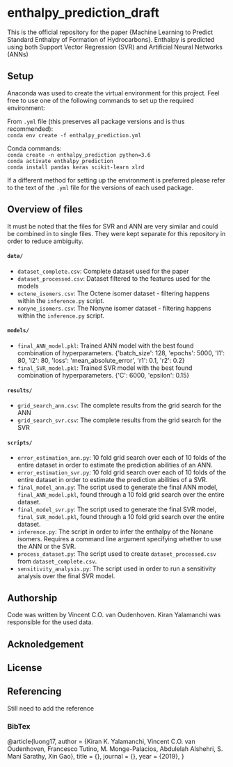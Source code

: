 # enthalpy_prediction_draft
This is the official repository for the paper {Machine Learning to Predict Standard Enthalpy of Formation of Hydrocarbons}. Enthalpy is predicted using both Support Vector Regression (SVR) and Artificial Neural Networks (ANNs)

## Setup 
Anaconda was used to create the virtual environment for this project. Feel free to use one of the following commands to set up the required environment:

From `.yml` file (this preserves all package versions and is thus recommended):  
`conda env create -f enthalpy_prediction.yml`

Conda commands:   
`conda create -n enthalpy_prediction python=3.6`   
`conda activate enthalpy_prediction`   
`conda install pandas keras scikit-learn xlrd`  

If a different method for setting up the environment is preferred please refer to the text of the `.yml` file for the versions of each used package. 

## Overview of files
It must be noted that the files for SVR and ANN are very similar and could be combined in to single files. They were kept separate for this repository in order to reduce ambiguity. 

#### `data/`
* `dataset_complete.csv`: Complete dataset used for the paper
* `dataset_processed.csv`: Dataset filtered to the features used for the models
* `octene_isomers.csv`: The Octene isomer dataset - filtering happens within the `inference.py` script.
* `nonyne_isomers.csv`: The Nonyne isomer dataset - filtering happens within the `inference.py` script.

#### `models/` 
* `final_ANN_model.pkl`: Trained ANN model with the best found combination of hyperparameters. 
{'batch_size': 128, 'epochs': 5000, 'l1': 80, 'l2': 80, 'loss': 'mean_absolute_error', 'r1': 0.1, 'r2': 0.2}
* `final_SVR_model.pkl`: Trained SVR model with the best found combination of hyperparameters. 
{'C': 6000, 'epsilon': 0.15}

#### `results/`
* `grid_search_ann.csv`: The complete results from the grid search for the ANN
* `grid_search_svr.csv`: The complete results from the grid search for the SVR

#### `scripts/`  
* `error_estimation_ann.py`: 10 fold grid search over each of 10 folds of the entire dataset in order to estimate the prediction abilities of an ANN. 
* `error_estimation_svr.py`: 10 fold grid search over each of 10 folds of the entire dataset in order to estimate the prediction abilities of a SVR. 
* `final_model_ann.py`: The script used to generate the final ANN model, `final_ANN_model.pkl`, found through a 10 fold grid search over the entire dataset. 
* `final_model_svr.py`: The script used to generate the final SVR model, `final_SVR_model.pkl`, found through a 10 fold grid search over the entire dataset. 
* `inference.py`: The script in order to infer the enthalpy of the Nonane isomers. Requires a command line argument specifying whether to use the ANN or the SVR. 
* `process_dataset.py`: The script used to create `dataset_processed.csv` from `dataset_complete.csv`. 
* `sensitivity_analysis.py`: The script used in order to run a sensitivity analysis over the final SVR model. 

## Authorship
Code was written by Vincent C.O. van Oudenhoven. Kiran Yalamanchi was responsible for the used data. 

## Acknoledgement 

## License

## Referencing
Still need to add the reference

### BibTex
@article{luong17,
  author  = {Kiran K. Yalamanchi, Vincent C.O. van Oudenhoven, Francesco Tutino, M. Monge-Palacios, Abdulelah Alshehri, S. Mani Sarathy, Xin Gao},
  title   = {},
  journal = {},
  year    = {2019},
}
